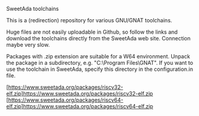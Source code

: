 
SweetAda toolchains

This is a (redirection) repository for various GNU/GNAT toolchains.

Huge files are not easily uploadable in Github, so follow the links and
download the toolchains directly from the SweetAda web site. Connection
maybe very slow.

Packages with .zip extension are suitable for a W64 environment. Unpack the
package in a subdirectory, e.g. "C:\Program Files\GNAT". If you want to use
the toolchain in SweetAda, specify this directory in the configuration.in
file.

[https://www.sweetada.org/packages/riscv32-elf.zip]https://www.sweetada.org/packages/riscv32-elf.zip
[https://www.sweetada.org/packages/riscv64-elf.zip]https://www.sweetada.org/packages/riscv64-elf.zip

